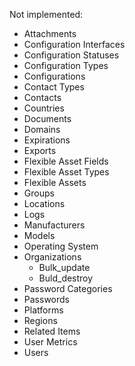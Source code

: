 Not implemented:
- Attachments
- Configuration Interfaces
- Configuration Statuses
- Configuration Types
- Configurations
- Contact Types
- Contacts
- Countries
- Documents
- Domains
- Expirations
- Exports
- Flexible Asset Fields
- Flexible Asset Types
- Flexible Assets
- Groups
- Locations
- Logs
- Manufacturers
- Models
- Operating System
- Organizations
    - Bulk_update
    - Buld_destroy
- Password Categories
- Passwords
- Platforms
- Regions
- Related Items
- User Metrics
- Users